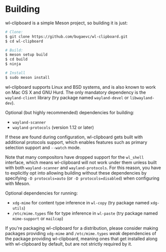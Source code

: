 # Building

wl-clipboard is a simple Meson project, so building it is just:

```bash
# Clone:
$ git clone https://github.com/bugaevc/wl-clipboard.git
$ cd wl-clipboard

# Build:
$ meson setup build
$ cd build
$ ninja

# Install
$ sudo meson install
```

wl-clipboard supports Linux and BSD systems, and is also known to work on
Mac OS X and GNU Hurd. The only mandatory dependency is the `wayland-client`
library (try package named `wayland-devel` or `libwayland-dev`).

Optional (but highly recommended) dependencies for building:
* `wayland-scanner`
* `wayland-protocols` (version 1.12 or later)

If these are found during configuration, wl-clipboard gets built with
additional protocols support, which enables features such as primary selection
support and `--watch` mode.

Note that many compositors have dropped support for the `wl_shell` interface,
which means wl-clipboard will not work under them unless built with both
`wayland-scanner` and `wayland-protocols`. For this reason, you have to
explicitly opt into allowing building without these dependencies by specifying
`-D protocols=auto` (or `-D protocols=disabled`) when configuring with Meson.

Optional dependencies for running:
* `xdg-mime` for content type inference in `wl-copy` (try package named
  `xdg-utils`)
* `/etc/mime.types` file for type inference in `wl-paste` (try package named
  `mime-support` or `mailcap`)

If you're packaging wl-clipboard for a distribution, please consider making
packages providing `xdg-mime` and `/etc/mime.types` *weak* dependencies of the
package providing wl-clipboard, meaning ones that get installed along with
wl-clipboard by default, but are not strictly required by it.
